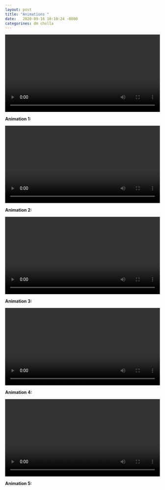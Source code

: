 ```yaml
---
layout: post
title: "Animations "
date:   2020-09-16 10:10:24 -0800
categorines: dm cholla
---
```





<div style="text-align: center">
<video src="{{ site.url }}assets/videos/zeldovich_black.mp4" width="100%"  height="auto" controls preload> </video>
</div>

**Animation 1:**





<div style="text-align: center">
<video src="{{ site.url }}assets/videos/dm_50Mpc_projection_nyx_cholla.mp4" width="100%"  height="auto" controls preload> </video>
</div>

**Animation 2:**



<div style="text-align: center">
<video src="{{ site.url }}assets/videos/dm_gas_density_50Mpc_new.mp4" width="100%"  height="auto" controls preload> </video>
</div>

**Animation 3:**



<div style="text-align: center">
<video src="{{ site.url }}assets/videos/gas_density_temperature_50Mpc_new.mp4" width="100%"  height="auto" controls preload> </video>
</div>

**Animation 4:**




<div style="text-align: center">
<video src="{{ site.url }}assets/videos/phase_diagram_uvb_comparison_balck.mp4" width="100%"  height="auto" controls preload> </video>
</div>

**Animation 5:**



